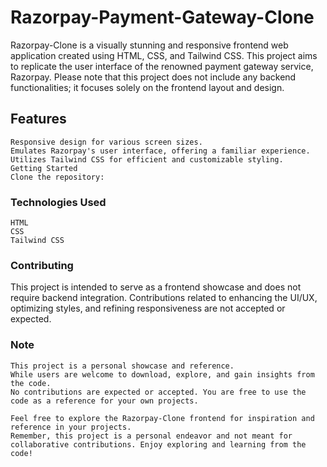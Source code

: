 # Razorpay-Payment-Gateway-Clone
Razorpay-Clone is a visually stunning and responsive frontend web application created using HTML, CSS, and Tailwind CSS. This project aims to replicate the user interface of the renowned payment gateway service, Razorpay. Please note that this project does not include any backend functionalities; it focuses solely on the frontend layout and design.

## Features
    Responsive design for various screen sizes.
    Emulates Razorpay's user interface, offering a familiar experience.
    Utilizes Tailwind CSS for efficient and customizable styling.
    Getting Started
    Clone the repository:

### Technologies Used
    HTML
    CSS
    Tailwind CSS
### Contributing
This project is intended to serve as a frontend showcase and does not require backend integration. Contributions
related to enhancing the UI/UX, optimizing styles, and refining responsiveness are not accepted or expected.

### Note
    This project is a personal showcase and reference. 
    While users are welcome to download, explore, and gain insights from the code.
    No contributions are expected or accepted. You are free to use the code as a reference for your own projects.
    
    Feel free to explore the Razorpay-Clone frontend for inspiration and reference in your projects. 
    Remember, this project is a personal endeavor and not meant for collaborative contributions. Enjoy exploring and learning from the code!
